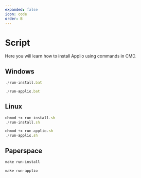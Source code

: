 ```yaml
---
expanded: false
icon: code
order: B
---
```


# Script
Here you will learn how to install Applio using commands in CMD.
## Windows
``` js
./run-install.bat
```
``` js
./run-applio.bat
```
## Linux
``` js
chmod +x run-install.sh
./run-install.sh
```
``` js
chmod +x run-applio.sh
./run-applio.sh
```
## Paperspace
``` js
make run-install
```
``` js
make run-applio
```